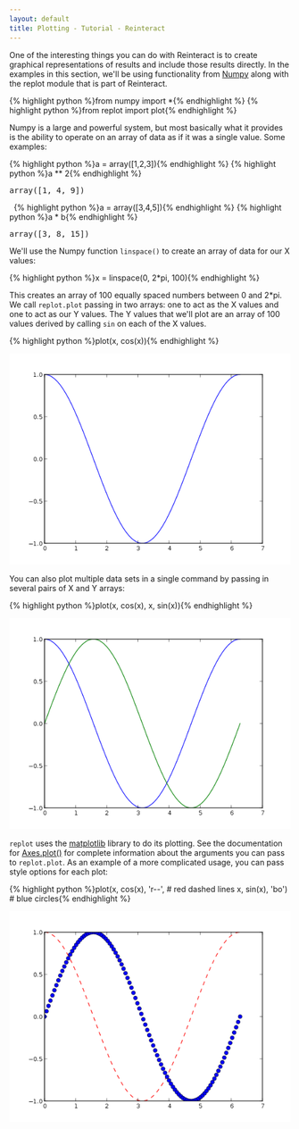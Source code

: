 ```yaml
---
layout: default
title: Plotting - Tutorial - Reinteract
---
```


One of the interesting things you can do with Reinteract is to create graphical representations of results and include those results directly. In the examples in this section, we'll be using functionality from [Numpy](http://numpy.scipy.org) along with the replot module that is part of Reinteract.

<div class="codegroup">
{% highlight python %}from numpy import *{% endhighlight %}
{% highlight python %}from replot import plot{% endhighlight %}
</div>

Numpy is a large and powerful system, but most basically what it provides is the ability to operate on an array of data as if it was a single value. Some examples:

<div class="codegroup">
{% highlight python %}a = array([1,2,3]){% endhighlight %}
{% highlight python %}a ** 2{% endhighlight %}
<pre class="output">array([1, 4, 9])</pre>
&nbsp;
{% highlight python %}a = array([3,4,5]){% endhighlight %}
{% highlight python %}a * b{% endhighlight %}
<pre class="output">array([3, 8, 15])</pre>
</div>

We'll use the Numpy function `linspace()` to create an array of data for our X values:

<div class="codegroup">
{% highlight python %}x = linspace(0, 2*pi, 100){% endhighlight %}
</div>

This creates an array of 100 equally spaced numbers between 0 and 2\*pi. We call `replot.plot` passing in two arrays: one to act as the X values and one to act as our Y values. The Y values that we'll plot are an array of 100 values derived by calling `sin` on each of the X values.

<div class="codegroup">
{% highlight python %}plot(x, cos(x)){% endhighlight %}
<pre class="output"><img src="plot1.png" /></pre>
</div>

You can also plot multiple data sets in a single command by passing in several pairs of X and Y arrays:

<div class="codegroup">
{% highlight python %}plot(x, cos(x), x, sin(x)){% endhighlight %}
<pre class="output"><img src="plot2.png" /></pre>
</div>

`replot` uses the [matplotlib](http://matplotlib.sourceforge.net/) library to do its plotting. See the documentation for [Axes.plot()](http://matplotlib.sourceforge.net/matplotlib.axes.html#Axes-plot) for complete information about the arguments you can pass to `replot.plot`. As an example of a more complicated usage, you can pass style options for each plot:

<div class="codegroup">
{% highlight python %}plot(x, cos(x), 'r--', # red dashed lines
     x, sin(x), 'bo')  # blue circles{% endhighlight %}
<pre class="output"><img src="plot3.png" /></pre>
</div>
